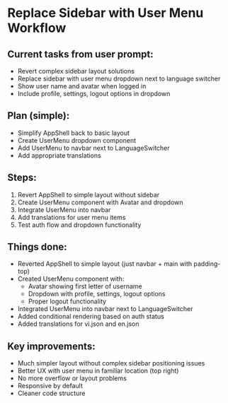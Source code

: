 # Replace Sidebar with User Menu Workflow

## Current tasks from user prompt:

- Revert complex sidebar layout solutions
- Replace sidebar with user menu dropdown next to language switcher
- Show user name and avatar when logged in
- Include profile, settings, logout options in dropdown

## Plan (simple):

- Simplify AppShell back to basic layout
- Create UserMenu dropdown component
- Add UserMenu to navbar next to LanguageSwitcher
- Add appropriate translations

## Steps:

1. Revert AppShell to simple layout without sidebar
2. Create UserMenu component with Avatar and dropdown
3. Integrate UserMenu into navbar
4. Add translations for user menu items
5. Test auth flow and dropdown functionality

## Things done:

- Reverted AppShell to simple layout (just navbar + main with padding-top)
- Created UserMenu component with:
    - Avatar showing first letter of username
    - Dropdown with profile, settings, logout options
    - Proper logout functionality
- Integrated UserMenu into navbar next to LanguageSwitcher
- Added conditional rendering based on auth status
- Added translations for vi.json and en.json

## Key improvements:

- Much simpler layout without complex sidebar positioning issues
- Better UX with user menu in familiar location (top right)
- No more overflow or layout problems
- Responsive by default
- Cleaner code structure
